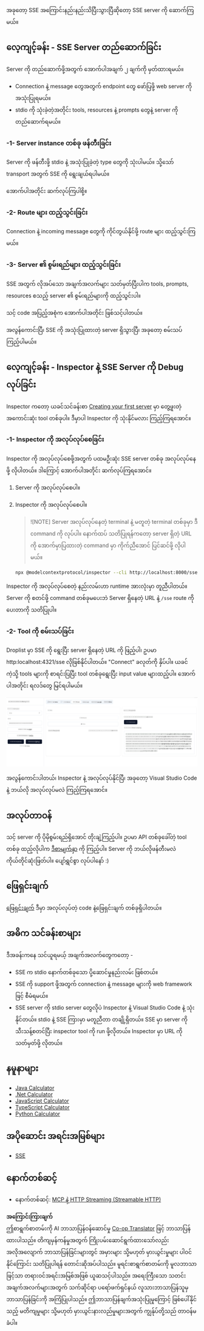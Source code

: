 <!--
CO_OP_TRANSLATOR_METADATA:
{
  "original_hash": "1681ca3633aeb49ee03766abdbb94a93",
  "translation_date": "2025-06-17T22:35:36+00:00",
  "source_file": "03-GettingStarted/05-sse-server/README.md",
  "language_code": "my"
}
-->
အခုတော့ SSE အကြောင်းနည်းနည်းသိပြီးသွားပြီဆိုတော့ SSE server ကို ဆောက်ကြမယ်။

## လေ့ကျင့်ခန်း - SSE Server တည်ဆောက်ခြင်း

Server ကို တည်ဆောက်ဖို့အတွက် အောက်ပါအချက် ၂ ချက်ကို မှတ်ထားရမယ်။

- Connection နဲ့ message တွေအတွက် endpoint တွေ ဖော်ပြဖို့ web server ကို အသုံးပြုရမယ်။
- stdio ကို သုံးခဲ့တဲ့အတိုင်း tools, resources နဲ့ prompts တွေနဲ့ server ကို တည်ဆောက်ရမယ်။

### -1- Server instance တစ်ခု ဖန်တီးခြင်း

Server ကို ဖန်တီးဖို့ stdio နဲ့ အသုံးပြုခဲ့တဲ့ type တွေကို သုံးပါမယ်။ သို့သော် transport အတွက် SSE ကို ရွေးချယ်ရပါမယ်။

အောက်ပါအတိုင်း ဆက်လုပ်ကြပါစို့။

### -2- Route များ ထည့်သွင်းခြင်း

Connection နဲ့ incoming message တွေကို ကိုင်တွယ်နိုင်ဖို့ route များ ထည့်သွင်းကြမယ်။

### -3- Server ၏ စွမ်းရည်များ ထည့်သွင်းခြင်း

SSE အတွက် လိုအပ်သော အချက်အလက်များ သတ်မှတ်ပြီးပါက tools, prompts, resources စသည့် server ၏ စွမ်းရည်များကို ထည့်သွင်းပါ။

သင့် code အပြည့်အစုံက အောက်ပါအတိုင်း ဖြစ်သင့်ပါတယ်။

အလွန်ကောင်းပြီ၊ SSE ကို အသုံးပြုထားတဲ့ server ရှိသွားပြီ၊ အခုတော့ စမ်းသပ်ကြည့်ပါမယ်။

## လေ့ကျင့်ခန်း - Inspector နဲ့ SSE Server ကို Debug လုပ်ခြင်း

Inspector ကတော့ ယခင်သင်ခန်းစာ [Creating your first server](/03-GettingStarted/01-first-server/README.md) မှာ တွေ့ဖူးတဲ့ အကောင်းဆုံး tool တစ်ခုပါ။ ဒီမှာပါ Inspector ကို သုံးနိုင်မလား ကြည့်ကြရအောင်။

### -1- Inspector ကို အလုပ်လုပ်စေခြင်း

Inspector ကို အလုပ်လုပ်စေဖို့အတွက် ပထမဦးဆုံး SSE server တစ်ခု အလုပ်လုပ်နေဖို့ လိုပါတယ်။ ဒါကြောင့် အောက်ပါအတိုင်း ဆက်လုပ်ကြရအောင်။

1. Server ကို အလုပ်လုပ်စေပါ။

1. Inspector ကို အလုပ်လုပ်စေပါ။

    > ![NOTE]
    > Server အလုပ်လုပ်နေတဲ့ terminal နဲ့ မတူတဲ့ terminal တစ်ခုမှာ ဒီ command ကို လုပ်ပါ။ နောက်ထပ် သတိပြုရန်ကတော့ server ရှိတဲ့ URL ကို အောက်မှာပြထားတဲ့ command မှာ ကိုက်ညီအောင် ပြင်ဆင်ဖို့ လိုပါမယ်။

    ```sh
    npx @modelcontextprotocol/inspector --cli http://localhost:8000/sse --method tools/list
    ```

Inspector ကို အလုပ်လုပ်စေတဲ့ နည်းလမ်းဟာ runtime အားလုံးမှာ တူညီပါတယ်။ Server ကို စတင်ဖို့ command တစ်ခုမပေးဘဲ Server ရှိနေတဲ့ URL နဲ့ `/sse` route ကို ပေးတာကို သတိပြုပါ။

### -2- Tool ကို စမ်းသပ်ခြင်း

Droplist မှာ SSE ကို ရွေးပြီး server ရှိနေတဲ့ URL ကို ဖြည့်ပါ၊ ဥပမာ http:localhost:4321/sse လိုဖြစ်နိုင်ပါတယ်။ "Connect" ခလုတ်ကို နှိပ်ပါ။ ယခင်ကဲ့သို့ tools များကို စာရင်းပြပြီး tool တစ်ခုရွေးပြီး input value များထည့်ပါ။ အောက်ပါအတိုင်း ရလဒ်တွေ မြင်ရပါမယ်။

![SSE Server running in inspector](../../../../translated_images/sse-inspector.d86628cc597b8fae807a31d3d6837842f5f9ee1bcc6101013fa0c709c96029ad.my.png)

အလွန်ကောင်းပါတယ်၊ Inspector နဲ့ အလုပ်လုပ်နိုင်ပြီ၊ အခုတော့ Visual Studio Code နဲ့ ဘယ်လို အလုပ်လုပ်မလဲ ကြည့်ကြရအောင်။

## အလုပ်တာဝန်

သင့် server ကို ပိုမိုစွမ်းရည်ရှိအောင် တိုးချဲ့ကြည့်ပါ။ ဥပမာ API တစ်ခုခေါ်တဲ့ tool တစ်ခု ထည့်လိုပါက [ဒီစာမျက်နှာ](https://api.chucknorris.io/) ကို ကြည့်ပါ။ Server ကို ဘယ်လိုဖန်တီးမလဲ ကိုယ်တိုင်ဆုံးဖြတ်ပါ။ ပျော်ရွှင်စွာ လုပ်ပါနော် :)

## ဖြေရှင်းချက်

[ဖြေရှင်းချက်](./solution/README.md) ဒီမှာ အလုပ်လုပ်တဲ့ code နဲ့ဖြေရှင်းချက် တစ်ခုရှိပါတယ်။

## အဓိက သင်ခန်းစာများ

ဒီအခန်းကနေ သင်ယူရမယ့် အချက်အလက်တွေကတော့ -

- SSE က stdio နောက်တစ်ခုသော ပို့ဆောင်မှုနည်းလမ်း ဖြစ်တယ်။
- SSE ကို support ဖို့အတွက် connection နဲ့ message များကို web framework ဖြင့် စီမံရမယ်။
- SSE server ကို stdio server တွေလိုပဲ Inspector နဲ့ Visual Studio Code နဲ့ သုံးနိုင်တယ်။ stdio နဲ့ SSE ကြားမှာ မတူညီတာ တချို့ရှိတယ်။ SSE မှာ server ကို သီးသန့်စတင်ပြီး inspector tool ကို run ဖို့လိုတယ်။ Inspector မှာ URL ကို သတ်မှတ်ဖို့ လိုတယ်။

## နမူနာများ

- [Java Calculator](../samples/java/calculator/README.md)
- [.Net Calculator](../../../../03-GettingStarted/samples/csharp)
- [JavaScript Calculator](../samples/javascript/README.md)
- [TypeScript Calculator](../samples/typescript/README.md)
- [Python Calculator](../../../../03-GettingStarted/samples/python) 

## အပိုဆောင်း အရင်းအမြစ်များ

- [SSE](https://developer.mozilla.org/en-US/docs/Web/API/Server-sent_events)

## နောက်တစ်ဆင့်

- နောက်တစ်ဆင့်: [MCP နဲ့ HTTP Streaming (Streamable HTTP)](/03-GettingStarted/06-http-streaming/README.md)

**အကြောင်းကြားချက်**  
ဤစာရွက်စာတမ်းကို AI ဘာသာပြန်ဝန်ဆောင်မှု [Co-op Translator](https://github.com/Azure/co-op-translator) ဖြင့် ဘာသာပြန်ထားပါသည်။ တိကျမှန်ကန်မှုအတွက် ကြိုးပမ်းဆောင်ရွက်ထားသော်လည်း အလိုအလျောက် ဘာသာပြန်ခြင်းများတွင် အမှားများ သို့မဟုတ် မှားယွင်းမှုများ ပါဝင်နိုင်ကြောင်း သတိပြုပါရန် တောင်းဆိုအပ်ပါသည်။ မူရင်းစာရွက်စာတမ်းကို မူလဘာသာဖြင့်သာ တရားဝင်အရင်းအမြစ်အဖြစ် ယူဆသင့်ပါသည်။ အရေးကြီးသော သတင်းအချက်အလက်များအတွက် သက်ဆိုင်ရာ ပရော်ဖက်ရှင်နယ် လူသားဘာသာပြန်သူမှ ဘာသာပြန်ခြင်းကို အကြံပြုပါသည်။ ဤဘာသာပြန်ချက်အသုံးပြုမှုကြောင့် ဖြစ်ပေါ်နိုင်သည့် မတိကျမှုများ သို့မဟုတ် မှားယွင်းနားလည်မှုများအတွက် ကျွန်ုပ်တို့သည် တာဝန်မခံပါ။
